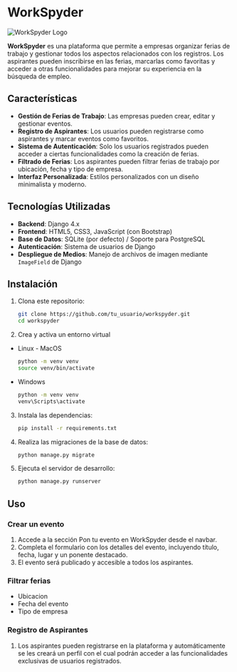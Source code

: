 # WorkSpyder

![WorkSpyder Logo](https://cdn-icons-png.freepik.com/512/1301/1301579.png)

**WorkSpyder** es una plataforma que permite a empresas organizar ferias de trabajo y gestionar todos los aspectos relacionados con los registros. Los aspirantes pueden inscribirse en las ferias, marcarlas como favoritas y acceder a otras funcionalidades para mejorar su experiencia en la búsqueda de empleo.

## Características

- **Gestión de Ferias de Trabajo**: Las empresas pueden crear, editar y gestionar eventos.
- **Registro de Aspirantes**: Los usuarios pueden registrarse como aspirantes y marcar eventos como favoritos.
- **Sistema de Autenticación**: Solo los usuarios registrados pueden acceder a ciertas funcionalidades como la creación de ferias.
- **Filtrado de Ferias**: Los aspirantes pueden filtrar ferias de trabajo por ubicación, fecha y tipo de empresa.
- **Interfaz Personalizada**: Estilos personalizados con un diseño minimalista y moderno.

## Tecnologías Utilizadas

- **Backend**: Django 4.x
- **Frontend**: HTML5, CSS3, JavaScript (con Bootstrap)
- **Base de Datos**: SQLite (por defecto) / Soporte para PostgreSQL
- **Autenticación**: Sistema de usuarios de Django
- **Despliegue de Medios**: Manejo de archivos de imagen mediante `ImageField` de Django

## Instalación

1. Clona este repositorio:
   ```bash
   git clone https://github.com/tu_usuario/workspyder.git
   cd workspyder
    ```
2. Crea y activa un entorno virtual
  * Linux - MacOS
      ```bash
      python -m venv venv
      source venv/bin/activate
      ```
  * Windows
      ```bash
      python -m venv venv
      venv\Scripts\activate
      ```
3. Instala las dependencias:
    ```bash
    pip install -r requirements.txt
    ```
4. Realiza las migraciones de la base de datos:
    ```bash
    python manage.py migrate
    ```
5. Ejecuta el servidor de desarrollo:
    ```bash
    python manage.py runserver
    ```

## Uso
### Crear un evento
1. Accede a la sección Pon tu evento en WorkSpyder desde el navbar.
2. Completa el formulario con los detalles del evento, incluyendo título, fecha, lugar y un ponente destacado.
3. El evento será publicado y accesible a todos los aspirantes.
### Filtrar ferias
  * Ubicacion
  * Fecha del evento
  * Tipo de empresa

### Registro de Aspirantes
1. Los aspirantes pueden registrarse en la plataforma y automáticamente se les creará un perfil con el cual podrán acceder a las funcionalidades exclusivas de usuarios registrados.
